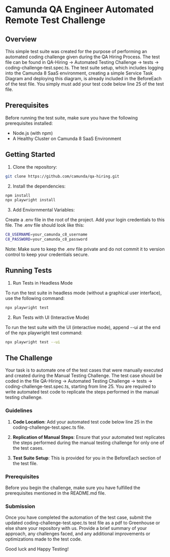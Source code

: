 # Camunda QA Engineer Automated Remote Test Challenge

## Overview

This simple test suite was created for the purpose of performing an automated coding challenge given during the QA Hiring Process. The test file can be found in QA-Hiring -> Automated Testing Challenge -> tests -> coding-challenge-test.spec.ts. The test suite setup, which includes logging into the Camunda 8 SaaS environment, creating a simple Service Task Diagram and deploying this diagram, is already included in the BeforeEach of the test file. You simply must add your test code below line 25 of the test file. 

## Prerequisites

Before running the test suite, make sure you have the following prerequisites installed:

- Node.js (with npm)
- A Healthy Cluster on Camunda 8 SaaS Environment 

## Getting Started

1. Clone the repository:

```bash
git clone https://github.com/camunda/qa-hiring.git
```

2. Install the dependencies:

```bash
npm install
npx playwright install
```

3. Add Enviornmental Variables:

Create a .env file in the root of the project. Add your login credentials to this file. The .env file should look like this:

```bash
C8_USERNAME=your_camunda_c8_username
C8_PASSWORD=your_camunda_c8_password
```

Note: Make sure to keep the .env file private and do not commit it to version control to keep your credentials secure.

## Running Tests

1. Run Tests in Headless Mode

To run the test suite in headless mode (without a graphical user interface), use the following command:

```bash
npx playwright test
```

2. Run Tests with UI (Interactive Mode)

To run the test suite with the UI (interactive mode), append --ui at the end of the npx playwright test command:

```bash
npx playwright test --ui
```

## The Challenge

Your task is to automate one of the test cases that were manually executed and created during the Manual Testing Challenge. The test case should be coded in the file QA-Hiring -> Automated Testing Challenge -> tests -> coding-challenge-test.spec.ts, starting from line 25. You are required to write automated test code to replicate the steps performed in the manual testing challenge.

### Guidelines

1. **Code Location**: Add your automated test code below line 25 in the coding-challenge-test.spec.ts file.

2. **Replication of Manual Steps**: Ensure that your automated test replicates the steps performed during the manual testing challenge for only one of the test cases. 

3. **Test Suite Setup**: This is provided for you in the BeforeEach section of the test file.

### Prerequisites

Before you begin the challenge, make sure you have fulfilled the prerequisites mentioned in the README.md file.

### Submission

Once you have completed the automation of the test case, submit the updated coding-challenge-test.spec.ts test file as a pdf to Greenhouse or else share your repository with us. Provide a brief summary of your approach, any challenges faced, and any additional improvements or optimizations made to the test code.

Good luck and Happy Testing!